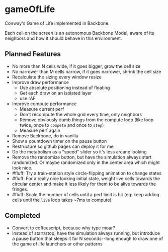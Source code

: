 gameOfLife
==========

Conway's Game of Life implemented in Backbone.

Each cell on the screen is an autonomous Backbone Model, aware of its neighbors and how it should behave in this environment.



## Planned Features


* No more than N cells wide, if it goes bigger, grow the cell size
* No narrower than M cells narrow, if it goes narrower, shrink the cell size
* Recalculate the sizing every window resize
* Improve draw performance
  * Use absolute positioning instead of floating
  * Get each draw on an isolated layer
  * use rAF
* Improve compute performance
  * Measure current perf
  * Don't recompute the whole grid every time, only neighbors
  * Remove obviously dumb things from the compute loop (like loop twice, once to `compete` and once to `step`)
  * Measure perf again
* Remove Backbone, do in vanilla
* Show a countdown timer on the pause button
* Restructure so github pages can deploy it for me
* Do the metabolism as a "speed" slider so it's less arcane looking
* Remove the randomize button, but have the simulation always start randomized. Or maybe randomized only in the center area which might look nice.
* #fluff: Try a train-station style circle-flipping animation to change states
* #fluff: For a really nice looking initial state, weight live cells towards the circular center and make it less likely for them to be alive towards the fringes.
* #fluff: Scale the number of cells until a perf limit is hit (eg: keep adding cells until the `live` loop takes ~7ms to compute)

## Completed

* Convert to coffeescript, because why type moar?
* Instead of start/stop, have the simulation always running, but introduce a pause button that sleeps it for N seconds--long enough to draw one of the game of life launchers or other patterns
